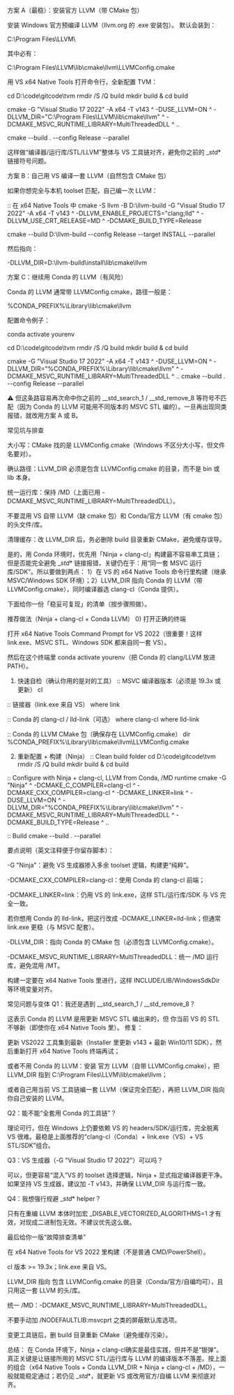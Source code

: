 方案 A（最稳）：安装官方 LLVM（带 CMake 包）

安装 Windows 官方预编译 LLVM（llvm.org 的 .exe 安装包）。
默认会装到：

C:\Program Files\LLVM\


其中必有：

C:\Program Files\LLVM\lib\cmake\llvm\LLVMConfig.cmake


用 VS x64 Native Tools 打开命令行，全新配置 TVM：

cd D:\code\gitcode\tvm
rmdir /S /Q build
mkdir build & cd build

cmake -G "Visual Studio 17 2022" -A x64 -T v143 ^
  -DUSE_LLVM=ON ^
  -DLLVM_DIR="C:\Program Files\LLVM\lib\cmake\llvm" ^
  -DCMAKE_MSVC_RUNTIME_LIBRARY=MultiThreadedDLL ^
  ..

cmake --build . --config Release --parallel


这样做“编译器/运行库/STL/LLVM”整体与 VS 工具链对齐，避免你之前的 __std_* 链接符号问题。

方案 B：自己用 VS 编译一套 LLVM（自然包含 CMake 包）

如果你想完全与本机 toolset 匹配，自己编一次 LLVM：

:: 在 x64 Native Tools 中
cmake -S llvm -B D:\llvm-build -G "Visual Studio 17 2022" -A x64 -T v143 ^
  -DLLVM_ENABLE_PROJECTS="clang;lld" ^
  -DLLVM_USE_CRT_RELEASE=MD ^
  -DCMAKE_BUILD_TYPE=Release

cmake --build D:\llvm-build --config Release --target INSTALL --parallel


然后指向：

-DLLVM_DIR=D:\llvm-build\install\lib\cmake\llvm

方案 C：继续用 Conda 的 LLVM（有风险）

Conda 的 LLVM 通常带 LLVMConfig.cmake，路径一般是：

%CONDA_PREFIX%\Library\lib\cmake\llvm


配置命令例子：

conda activate yourenv

cd D:\code\gitcode\tvm
rmdir /S /Q build
mkdir build & cd build

cmake -G "Visual Studio 17 2022" -A x64 -T v143 ^
  -DUSE_LLVM=ON ^
  -DLLVM_DIR="%CONDA_PREFIX%\Library\lib\cmake\llvm" ^
  -DCMAKE_MSVC_RUNTIME_LIBRARY=MultiThreadedDLL ^
  ..
cmake --build . --config Release --parallel


⚠️ 但这条路容易再次命中你之前的 __std_search_1 / __std_remove_8 等符号不匹配（因为 Conda 的 LLVM 可能用不同版本的 MSVC STL 编的）。一旦再出现同类报错，就改用方案 A 或 B。

常见坑与排查

大小写：CMake 找的是 LLVMConfig.cmake（Windows 不区分大小写，但文件名要对）。

确认路径：LLVM_DIR 必须是包含 LLVMConfig.cmake 的目录，而不是 bin 或 lib 本身。

统一运行库：保持 /MD（上面已用 -DCMAKE_MSVC_RUNTIME_LIBRARY=MultiThreadedDLL）。

不要混用 VS 自带 LLVM（缺 cmake 包）和 Conda/官方 LLVM（有 cmake 包）的头文件/库。

清理缓存：改 LLVM_DIR 后，务必删除 build 目录重新 CMake，避免缓存误导。


是的，用 Conda 环境时，优先用「Ninja + clang-cl」构建最不容易串工具链；但是否能完全避免 __std_* 链接报错，关键仍在于：用“同一套 MSVC 运行库/SDK”。所以要做到两点：
1）在 VS 的 x64 Native Tools 命令行里构建（继承 MSVC/Windows SDK 环境）；2）LLVM_DIR 指向 Conda 的 LLVM（带 LLVMConfig.cmake），同时编译器选 clang-cl（Conda 提供）。

下面给你一份「稳妥可复现」的清单（按步骤照做）。

推荐做法（Ninja + clang-cl + Conda LLVM）
0) 打开正确的终端

打开 x64 Native Tools Command Prompt for VS 2022（很重要！这样 link.exe、MSVC STL、Windows SDK 都来自同一套 VS）。

然后在这个终端里 conda activate yourenv（把 Conda 的 clang/LLVM 放进 PATH）。

1) 快速自检（确认你用的是对的工具）
:: MSVC 编译器版本（必须是 19.3x 或更新）
cl

:: 链接器（link.exe 来自 VS）
where link

:: Conda 的 clang-cl / lld-link（可选）
where clang-cl
where lld-link

:: Conda 的 LLVM CMake 包（确保存在 LLVMConfig.cmake）
dir %CONDA_PREFIX%\Library\lib\cmake\llvm\LLVMConfig.cmake

2) 重新配置 + 构建（Ninja）
:: Clean build folder
cd D:\code\gitcode\tvm
rmdir /S /Q build
mkdir build & cd build

:: Configure with Ninja + clang-cl, LLVM from Conda, /MD runtime
cmake -G "Ninja" ^
  -DCMAKE_C_COMPILER=clang-cl ^
  -DCMAKE_CXX_COMPILER=clang-cl ^
  -DCMAKE_LINKER=link ^
  -DUSE_LLVM=ON ^
  -DLLVM_DIR="%CONDA_PREFIX%\Library\lib\cmake\llvm" ^
  -DCMAKE_MSVC_RUNTIME_LIBRARY=MultiThreadedDLL ^
  -DCMAKE_BUILD_TYPE=Release ^
  ..

:: Build
cmake --build . --parallel


要点说明（英文注释便于你留存脚本）：

-G "Ninja"：避免 VS 生成器掺入多余 toolset 逻辑，构建更“纯粹”。

-DCMAKE_CXX_COMPILER=clang-cl：使用 Conda 的 clang-cl 前端；

-DCMAKE_LINKER=link：仍用 VS 的 link.exe，这样 STL/运行库/SDK 与 VS 完全一致。

若你想用 Conda 的 lld-link，把这行改成 -DCMAKE_LINKER=lld-link；但通常 link.exe 更稳（与 MSVC 配套）。

-DLLVM_DIR：指向 Conda 的 CMake 包（必须包含 LLVMConfig.cmake）。

-DCMAKE_MSVC_RUNTIME_LIBRARY=MultiThreadedDLL：统一 /MD 运行库，避免混用 /MT。

构建一定要在 x64 Native Tools 里进行，这样 INCLUDE/LIB/WindowsSdkDir 等环境变量对齐。

常见问题与变体
Q1：我还是遇到 __std_search_1 / __std_remove_8？

这表示 Conda 的 LLVM 是用更新 MSVC STL 编出来的，但 你当前 VS 的 STL 不够新（即使你在 x64 Native Tools 里）。
修复：

更新 VS2022 工具集到最新（Installer 里更新 v143 + 最新 Win10/11 SDK），然后重新打开 x64 Native Tools 终端再试；

或者不用 Conda 的 LLVM：安装 官方 LLVM（自带 LLVMConfig.cmake），把 LLVM_DIR 指到 C:\Program Files\LLVM\lib\cmake\llvm；

或者自己用当前 VS 工具链编一套 LLVM（保证完全匹配），再把 LLVM_DIR 指向你自己安装的 LLVM。

Q2：能不能“全套用 Conda 的工具链”？

理论可行，但在 Windows 上仍要依赖 VS 的 headers/SDK/运行库，完全脱离 VS 很难。最稳是上面推荐的“clang-cl（Conda）+ link.exe（VS）+ VS STL/SDK”组合。

Q3：VS 生成器（-G "Visual Studio 17 2022"）可以吗？

可以，但更容易“混入”VS 的 toolset 选择逻辑，Ninja + 显式指定编译器更干净。如果坚持 VS 生成器，建议加 -T v143，并确保 LLVM_DIR 与运行库一致。

Q4：我想强行规避 __std_* helper？

只有在重编 LLVM 本体时加宏 _DISABLE_VECTORIZED_ALGORITHMS=1 才有效，对现成二进制包无效。不建议优先这么做。

最后给你一版“故障排查清单”

在 x64 Native Tools for VS 2022 里构建（不是普通 CMD/PowerShell）。

cl 版本 >= 19.3x；link.exe 来自 VS。

LLVM_DIR 指向 包含 LLVMConfig.cmake 的目录（Conda/官方/自编均可），且只用这一套 LLVM 的头/库。

统一 /MD：-DCMAKE_MSVC_RUNTIME_LIBRARY=MultiThreadedDLL。

不要手动加 /NODEFAULTLIB:msvcprt 之类的屏蔽默认库选项。

变更工具链后，删 build 目录重新 CMake（避免缓存污染）。

总结：
在 Conda 环境下，Ninja + clang-cl确实是最佳实践，但并不是“银弹”。真正关键是让链接所用的 MSVC STL/运行库与 LLVM 的编译版本不落差。按上面的组合（x64 Native Tools + Conda LLVM_DIR + Ninja + clang-cl + /MD），一般就能稳定通过；若仍见 __std_*，就更新 VS 或改用官方/自编 LLVM 来彻底对齐。
